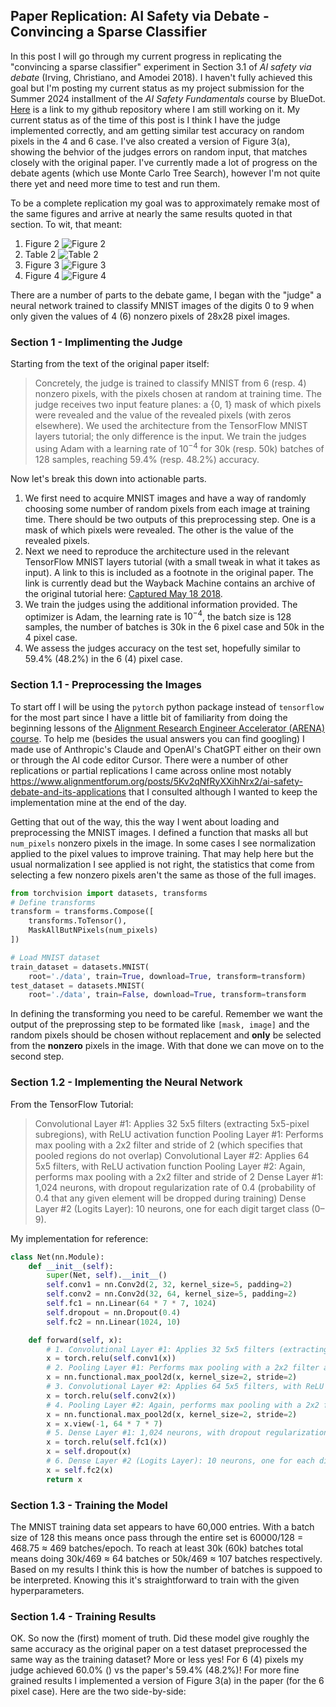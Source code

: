 ## Paper Replication: AI Safety via Debate - Convincing a Sparse Classifier

In this post I will go through my current progress in replicating the "convincing a sparse classifier" experiment in Section 3.1 of _AI safety via debate_ (Irving, Christiano, and Amodei 2018).
I haven't fully achieved this goal but I'm posting my current status as my project submission for the Summer 2024 installment of the _AI Safety Fundamentals_ course by BlueDot. [Here](https://github.com/Jackmastr/debate-game-replication) is a link to my github repository where I am still working on it. My current status as of the time of this post is I think I have the judge implemented correctly, and am getting similar test accuracy on random pixels in the 4 and 6 case. I've also created a version of Figure 3(a), showing the behvior of the judges errors on random input, that matches closely with the original paper. I've currently made a lot of progress on the debate agents (which use Monte Carlo Tree Search), however I'm not quite there yet and need more time to test and run them.

To be a complete replication my goal was to approximately remake most of the same figures and arrive at nearly the same results quoted in that section. To wit, that meant:
1. Figure 2 ![Figure 2](../images/AI_safety_via_debate_fig2.png)
2. Table 2 ![Table 2](../images/AI_safety_via_debate_tab2.png)
3. Figure 3 ![Figure 3](../images/AI_safety_via_debate_fig3.png)
4. Figure 4 ![Figure 4](../images/AI_safety_via_debate_fig4.png)

There are a number of parts to the debate game, I began with the "judge" a neural network trained to classify MNIST images of the digits 0 to 9 when only given the values of 4 (6) nonzero pixels of 28x28 pixel images.

### Section 1 - Implimenting the Judge
Starting from the text of the original paper itself:
> Concretely, the judge is trained to classify MNIST from 6 (resp. 4) nonzero pixels, with the pixels chosen at random at training time. The judge receives two input feature planes: a {0, 1} mask of which pixels were revealed and the value of the revealed pixels (with zeros elsewhere). We used the architecture from the TensorFlow MNIST layers tutorial; the only difference is the input. We train the judges using Adam with a learning rate of $10^{−4}$ for 30k (resp. 50k) batches of 128 samples, reaching 59.4% (resp. 48.2%) accuracy.

Now let's break this down into actionable parts. 
1. We first need to acquire MNIST images and have a way of randomly choosing some number of random pixels from each image at training time. There should be two outputs of this preprocessing step. One is a mask of which pixels were revealed. The other is the value of the revealed pixels.
2. Next we need to reproduce the architecture used in the relevant TensorFlow MNIST layers tutorial (with a small tweak in what it takes as input). A link to this is included as a footnote in the original paper. The link is currently dead but the Wayback Machine contains an archive of the original tutorial here: [Captured May 18 2018](https://web.archive.org/web/20180516102820/https://www.tensorflow.org/tutorials/layers#building_the_cnn_mnist_classifier).
3. We train the judges using the additional information provided. The optimizer is Adam, the learning rate is $10^{−4}$, the batch size is 128 samples, the number of batches is 30k in the 6 pixel case and 50k in the 4 pixel case.
4. We assess the judges accuracy on the test set, hopefully similar to 59.4% (48.2%) in the 6 (4) pixel case.

### Section 1.1 - Preprocessing the Images
To start off I will be using the `pytorch` python package instead of `tensorflow` for the most part since I have a little bit of familiarity from doing the beginning lessons of the [Alignment Research Engineer Accelerator (ARENA) course](https://www.arena.education/). To help me (besides the usual answers you can find googling) I made use of Anthropic's Claude and OpenAI's ChatGPT either on their own or through the AI code editor Cursor. There were a number of other replications or partial replications I came across online most notably https://www.alignmentforum.org/posts/5Kv2qNfRyXXihNrx2/ai-safety-debate-and-its-applications that I consulted although I wanted to keep the implementation mine at the end of the day.

Getting that out of the way, this the way I went about loading and preprocessing the MNIST images. I defined a function that masks all but `num_pixels` nonzero pixels in the image. In some cases I see normalization applied to the pixel values to improve training. That may help here but the usual normalization I see applied is not right, the statistics that come from selecting a few nonzero pixels aren't the same as those of the full images.
```python
from torchvision import datasets, transforms
# Define transforms
transform = transforms.Compose([
    transforms.ToTensor(),
    MaskAllButNPixels(num_pixels)
])

# Load MNIST dataset
train_dataset = datasets.MNIST(
    root='./data', train=True, download=True, transform=transform)
test_dataset = datasets.MNIST(
    root='./data', train=False, download=True, transform=transform
```
In defining the transforming you need to be careful. Remember we want the output of the preprossing step to be formated like `[mask, image]` and the random pixels should be chosen without replacement and **only** be selected from the **nonzero** pixels in the image. With that done we can move on to the second step.
### Section 1.2 - Implementing the Neural Network
From the TensorFlow Tutorial:
>Convolutional Layer #1: Applies 32 5x5 filters (extracting 5x5-pixel subregions), with ReLU activation function
Pooling Layer #1: Performs max pooling with a 2x2 filter and stride of 2 (which specifies that pooled regions do not overlap)
Convolutional Layer #2: Applies 64 5x5 filters, with ReLU activation function
Pooling Layer #2: Again, performs max pooling with a 2x2 filter and stride of 2
Dense Layer #1: 1,024 neurons, with dropout regularization rate of 0.4 (probability of 0.4 that any given element will be dropped during training)
Dense Layer #2 (Logits Layer): 10 neurons, one for each digit target class (0–9).

My implementation for reference:
```python
class Net(nn.Module):
    def __init__(self):
        super(Net, self).__init__()
        self.conv1 = nn.Conv2d(2, 32, kernel_size=5, padding=2)
        self.conv2 = nn.Conv2d(32, 64, kernel_size=5, padding=2)
        self.fc1 = nn.Linear(64 * 7 * 7, 1024)
        self.dropout = nn.Dropout(0.4)
        self.fc2 = nn.Linear(1024, 10)

    def forward(self, x):
        # 1. Convolutional Layer #1: Applies 32 5x5 filters (extracting 5x5-pixel subregions), with ReLU activation function
        x = torch.relu(self.conv1(x))
        # 2. Pooling Layer #1: Performs max pooling with a 2x2 filter and stride of 2 (which specifies that pooled regions do not overlap)
        x = nn.functional.max_pool2d(x, kernel_size=2, stride=2)
        # 3. Convolutional Layer #2: Applies 64 5x5 filters, with ReLU activation function
        x = torch.relu(self.conv2(x))
        # 4. Pooling Layer #2: Again, performs max pooling with a 2x2 filter and stride of 2
        x = nn.functional.max_pool2d(x, kernel_size=2, stride=2)
        x = x.view(-1, 64 * 7 * 7)
        # 5. Dense Layer #1: 1,024 neurons, with dropout regularization rate of 0.4 (probability of 0.4 that any given element will be dropped during training)
        x = torch.relu(self.fc1(x))
        x = self.dropout(x)
        # 6. Dense Layer #2 (Logits Layer): 10 neurons, one for each digit target class (0–9).
        x = self.fc2(x)
        return x
```
### Section 1.3 - Training the Model
The MNIST training data set appears to have 60,000 entries. With a batch size of 128 this means once pass through the entire set is 60000/128 = 468.75 $\approx$ 469 batches/epoch. To reach at least 30k (60k) batches total means doing 30k/469 $\approx$ 64 batches or 50k/469 $\approx$ 107 batches respectively. Based on my results I think this is how the number of batches is suppoed to be interpreted. Knowing this it's straightforward to train with the given hyperparameters.
### Section 1.4 - Training Results
OK. So now the (first) moment of truth. Did these model give roughly the same accuracy as the original paper on a test dataset preprocessed the same way as the training dataset? More or less yes! For 6 (4) pixels my judge achieved 60.0% () vs the paper's 59.4% (48.2%)! For more fine grained results I implemented a version of Figure 3(a) in the paper (for the 6 pixel case). Here are the two side-by-side:
